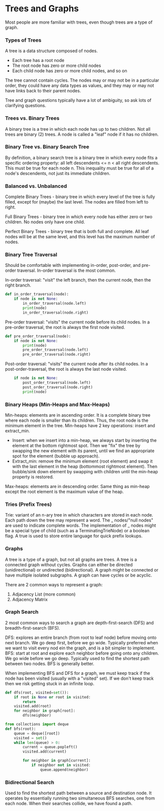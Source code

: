 # Trees and Graphs

Most people are more familiar with trees, even though trees are a type of graph.

### Types of Trees

A tree is a data structure composed of nodes.

- Each tree has a root node
- The root node has zero or more child nodes
- Each child node has zero or more child nodes, and so on

The tree cannot contain cycles. The nodes may or may not be in a particular order, they could have any data types as values, and they may or may not have links back to their parent nodes.

Tree and graph questions typically have a lot of ambiguity, so ask lots of clarifying questions.

### Trees vs. Binary Trees

A binary tree is a tree in which each node has up to two children. Not all trees are binary (2) trees. A node is called a "leaf" node if it has no children.

### Binary Tree vs. Binary Search Tree

By definition, a binary search tree is a binary tree in which every node fits a specific ordering property: all left descendents <= n < all right descendents. This must be true for each node n. This inequality must be true for all of a node's descendents, not just its immediate children.

### Balanced vs. Unbalanced

Complete Binary Trees - binary tree in which every level of the tree is fully filled, except for (maybe) the last level. The nodes are filled from left to right.

Full Binary Trees - binary tree in which every node has either zero or two children. No nodes only have one child.

Perfect Binary Trees - binary tree that is both full and complete. All leaf nodes will be at the same level, and this level has the maximum number of nodes.

### Binary Tree Traversal

Should be comfortable with implementing in-order, post-order, and pre-order traversal. In-order traversal is the most common.

In-order traversal: "visit" the left branch, then the current node, then the right branch.

```python
def in_order_traversal(node):
    if node is not None:
        in_order_traversal(node.left)
        print(node)
        in_order_traversal(node.right)
```

Pre-order traversal: "visits" the current node before its child nodes. In a pre-order traversal, the root is always the first node visited.

```python
def pre_order_traversal(node):
    if node is not None:
        print(node)
        pre_order_traversal(node.left)
        pre_order_traversal(node.right)
```

Post-order traversal: "visits" the current node after its child nodes. In a post-order-traversal, the root is always the last node visited.

```python
    if node is not None:
        post_order_traversal(node.left)
        post_order_traversal(node.right)
        print(node)
```

### Binary Heaps (Min-Heaps and Max-Heaps)

Min-heaps: elements are in ascending order. It is a complete binary tree where each node is smaller than its children. Thus, the root node is the minimum element in the tree. Min-heaps have 2 key operations: insert and extract_min.

- Insert: when we insert into a min-heap, we always start by inserting the element at the bottom rightmost spot. Then we "fix" the tree by swapping the new element with its parent, until we find an appropriate spot for the element (bubble up approach).
- Extract_min: remove the minimum element (root element) and swap it with the last element in the heap (bottommost rightmost element). Then bubble/sink down element by swapping with children until the min-heap property is restored.

Max-heaps: elements are in descending order. Same thing as min-heap except the root element is the maximum value of the heap.

### Tries (Prefix Trees)

Trie: variant of an n-ary tree in which characters are stored in each node. Each path down the tree may represent a word. The _ nodes/"null nodes" are used to indicate complete words. The implementation of _ nodes might be a special type of child (such as a TerminatingTrieNode) or a boolean flag.
A true is used to store entire language for quick prefix lookups.

### Graphs

A tree is a type of a graph, but not all graphs are trees. A tree is a connected graph without cycles. Graphs can either be directed (unidirectional) or undirected (bidirectional). A graph might be connected or have multiple isolated subgraphs. A graph can have cycles or be acyclic.

There are 2 common ways to represent a graph:

1. Adjacency List (more common)
2. Adjacency Matrix

### Graph Search

2 most common ways to search a graph are depth-first-search (DFS) and breadth-first-search (BFS).

DFS: explores an entire branch (from root to leaf node) before moving onto next branch. We go deep first, before we go wide. Typically preferred when we want to visit every nod ein the graph, and is a bit simpler to implement.
BFS: start at root and explore each neighbor before going onto any children. We go wide before we go deep. Typically used to find the shortest path between two nodes. BFS is generally better.

When implementing BFS and DFS for a graph, we must keep track if the node has been visited (usually with a "visited" set). If we don't keep track then we risk getting stuck in an infinite loop.

```python
def dfs(root, visited=set()):
    if root is None or root in visited:
        return
    visited.add(root)
    for neighbor in graph[root]:
        dfs(neighbor)
```

```python
from collections import deque
def bfs(root):
    queue = deque([root])
    visited = set()
    while len(queue) > 0:
        current = queue.popleft()
        visited.add(current)

        for neighbor in graph[current]:
            if neighbor not in visited:
                queue.append(neighbor)
```

### Bidirectional Search

Used to find the shortest path between a source and destination node. It operates by essentially running two simultaneous BFS searches, one from each node. When their searches collide, we have found a path.
